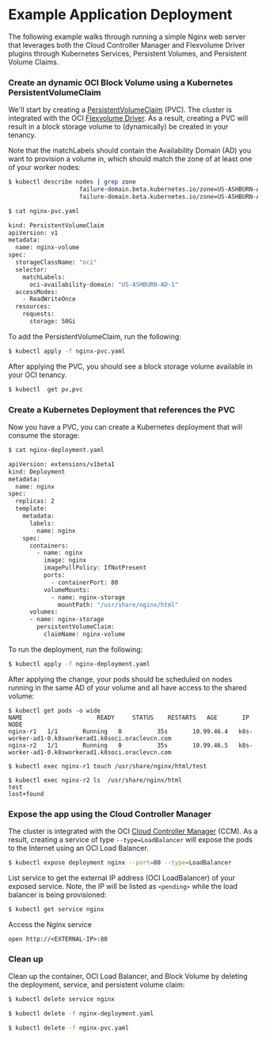 # Example Application Deployment

The following example walks through running a simple Nginx web server that leverages both the Cloud Controller Manager and Flexvolume Driver plugins through Kubernetes Services, Persistent Volumes, and Persistent Volume Claims.

### Create an dynamic OCI Block Volume using a Kubernetes PersistentVolumeClaim

We'll start by creating a [PersistentVolumeClaim](https://kubernetes.io/docs/concepts/storage/persistent-volumes/#persistentvolumeclaims) (PVC). The cluster is integrated with the OCI [Flexvolume Driver](https://github.com/oracle/oci-flexvolume-driver). As a result, creating a PVC will result in a block storage volume to (dynamically) be created in your tenancy.

Note that the matchLabels should contain the Availability Domain (AD) you want to provision a volume in, which should match the zone of at least one of your worker nodes:

```bash
$ kubectl describe nodes | grep zone
                    failure-domain.beta.kubernetes.io/zone=US-ASHBURN-AD-1
                    failure-domain.beta.kubernetes.io/zone=US-ASHBURN-AD-2
```

```bash
$ cat nginx-pvc.yaml

kind: PersistentVolumeClaim
apiVersion: v1
metadata:
  name: nginx-volume
spec:
  storageClassName: "oci"
  selector:
    matchLabels:
      oci-availability-domain: "US-ASHBURN-AD-1"
  accessModes:
    - ReadWriteOnce
  resources:
    requests:
      storage: 50Gi
```

To add the PersistentVolumeClaim, run the following:

```bash
$ kubectl apply -f nginx-pvc.yaml
```

After applying the PVC, you should see a block storage volume available in your OCI tenancy.

```bash
$ kubectl  get pv,pvc
```

### Create a Kubernetes Deployment that references the PVC

Now you have a PVC, you can create a Kubernetes deployment that will consume the storage:

```bash
$ cat nginx-deployment.yaml

apiVersion: extensions/v1beta1
kind: Deployment
metadata:
  name: nginx
spec:
  replicas: 2
  template:
    metadata:
      labels:
        name: nginx
    spec:
      containers:
        - name: nginx
          image: nginx
          imagePullPolicy: IfNotPresent
          ports:
            - containerPort: 80
          volumeMounts:
            - name: nginx-storage
              mountPath: "/usr/share/nginx/html"
      volumes:
      - name: nginx-storage
        persistentVolumeClaim:
          claimName: nginx-volume
```

To run the deployment, run the following:

```bash
$ kubectl apply -f nginx-deployment.yaml
```

After applying the change, your pods should be scheduled on nodes running in the same AD of your volume and all have access to the shared volume:

```
$ kubectl get pods -o wide
NAME                     READY     STATUS    RESTARTS   AGE       IP           NODE
nginx-r1   1/1       Running   0          35s       10.99.46.4   k8s-worker-ad1-0.k8sworkerad1.k8soci.oraclevcn.com
nginx-r2   1/1       Running   0          35s       10.99.46.5   k8s-worker-ad1-0.k8sworkerad1.k8soci.oraclevcn.com
```

```
$ kubectl exec nginx-r1 touch /usr/share/nginx/html/test
```

```
$ kubectl exec nginx-r2 ls  /usr/share/nginx/html
test
lost+found
```

### Expose the app using the Cloud Controller Manager

The cluster is integrated with the OCI [Cloud Controller Manager](https://github.com/oracle/oci-cloud-controller-manager) (CCM). As a result, creating a service of type `--type=LoadBalancer` will expose the pods to the Internet using an OCI Load Balancer.

```bash
$ kubectl expose deployment nginx --port=80 --type=LoadBalancer
```

List service to get the external IP address (OCI LoadBalancer) of your exposed service. Note, the IP will be listed as `<pending>` while the load balancer is being provisioned:

```bash
$ kubectl get service nginx
```

Access the Nginx service

```
open http://<EXTERNAL-IP>:80
```

### Clean up

Clean up the container, OCI Load Balancer, and Block Volume by deleting the deployment, service, and persistent volume claim:

```bash
$ kubectl delete service nginx
```

```bash
$ kubectl delete -f nginx-deployment.yaml
```

```bash
$ kubectl delete -f nginx-pvc.yaml
```
